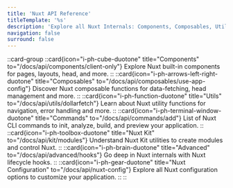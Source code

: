 ```yaml
---
title: 'Nuxt API Reference'
titleTemplate: '%s'
description: 'Explore all Nuxt Internals: Components, Composables, Utils, Commands and more.'
navigation: false
surround: false
---
```


::card-group
  ::card{icon="i-ph-cube-duotone" title="Components" to="/docs/api/components/client-only"}
  Explore Nuxt built-in components for pages, layouts, head, and more.
  ::
  ::card{icon="i-ph-arrows-left-right-duotone" title="Composables" to="/docs/api/composables/use-app-config"}
  Discover Nuxt composable functions for data-fetching, head management and more.
  ::
  ::card{icon="i-ph-function-duotone" title="Utils" to="/docs/api/utils/dollarfetch"}
  Learn about Nuxt utility functions for navigation, error handling and more.
  ::
  ::card{icon="i-ph-terminal-window-duotone" title="Commands" to="/docs/api/commands/add"}
  List of Nuxt CLI commands to init, analyze, build, and preview your application.
  ::
  ::card{icon="i-ph-toolbox-duotone" title="Nuxt Kit" to="/docs/api/kit/modules"}
  Understand Nuxt Kit utilities to create modules and control Nuxt.
  ::
  ::card{icon="i-ph-brain-duotone" title="Advanced" to="/docs/api/advanced/hooks"}
  Go deep in Nuxt internals with Nuxt lifecycle hooks.
  ::
  ::card{icon="i-ph-gear-duotone" title="Nuxt Configuration" to="/docs/api/nuxt-config"}
  Explore all Nuxt configuration options to customize your application.
  ::
::
